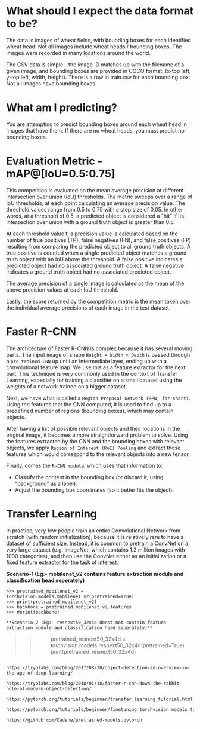 # What should I expect the data format to be?
The data is images of wheat fields, with bounding boxes for each identified wheat head. Not all images include wheat heads / bounding boxes. The images were recorded in many locations around the world.

The CSV data is simple - the image ID matches up with the filename of a given image, and bounding boxes are provided in COCO format: (x-top left, y-top left, width, height). There is a row in train.csv for each bounding box. Not all images have bounding boxes. 

# What am I predicting?
You are attempting to predict bounding boxes around each wheat head in images that have them. If there are no wheat heads, you must predict no bounding boxes.

# Evaluation Metric - mAP@[IoU=0.5:0.75]

This competition is evaluated on the mean average precision at different intersection over union (IoU) thresholds. The metric sweeps over a range of IoU thresholds, at each point calculating an average precision value. The threshold values range from 0.5 to 0.75 with a step size of 0.05. In other words, at a threshold of 0.5, a predicted object is considered a "hit" if its intersection over union with a ground truth object is greater than 0.5.

At each threshold value t, a precision value is calculated based on the number of true positives (TP), false negatives (FN), and false positives (FP) resulting from comparing the predicted object to all ground truth objects. A true positive is counted when a single predicted object matches a ground truth object with an IoU above the threshold. A false positive indicates a predicted object had no associated ground truth object. A false negative indicates a ground truth object had no associated predicted object.

The average precision of a single image is calculated as the mean of the above precision values at each IoU threshold.

Lastly, the score returned by the competition metric is the mean taken over the individual average precisions of each image in the test dataset.

# Faster R-CNN 

The architecture of Faster R-CNN is complex because it has several moving parts. The input image of shape ```Height × Width × Depth``` is passed through a ```pre-trained CNN``` up until an intermediate layer, ending up with a convolutional feature map. We use this as a feature extractor for the next part. This technique is very commonly used in the context of Transfer Learning, especially for training a classifier on a small dataset using the weights of a network trained on a bigger dataset.

Next, we have what is called a ```Region Proposal Network (RPN, for short)```. Using the features that the CNN computed, it is used to find up to a predefined number of regions (bounding boxes), which may contain objects.

After having a list of possible relevant objects and their locations in the original image, it becomes a more straightforward problem to solve. Using the features extracted by the CNN and the bounding boxes with relevant objects, we apply ```Region of Interest (RoI) Pooling``` and extract those features which would correspond to the relevant objects into a new tensor.

Finally, comes the ```R-CNN module```, which uses that information to:

* Classify the content in the bounding box (or discard it, using “background” as a label).
* Adjust the bounding box coordinates (so it better fits the object).

# Transfer Learning

In practice, very few people train an entire Convolutional Network from scratch (with random initialization), because it is relatively rare to have a dataset of sufficient size. Instead, it is common to pretrain a ConvNet on a very large dataset (e.g. ImageNet, which contains 1.2 million images with 1000 categories), and then use the ConvNet either as an initialization or a fixed feature extractor for the task of interest. 

**Scenario-1 (Eg:- mobilenet_v2 contains feature extraction module and classification head seperately)**

```
>>> pretrained_mobilenet_v2 = torchvision.models.mobilenet_v2(pretrained=True)
>>> print(pretrained_mobilenet_v2)
>>> backbone = pretrained_mobilenet_v2.features
>>> #print(backbone)

**Scenario-2 (Eg:- resnext50_32x4d doest not contain feature extraction module and classification head seperately)**

```
>>> pretrained_resnext50_32x4d = torchvision.models.resnext50_32x4d(pretrained=True)
>>> print(pretrained_resnext50_32x4d)
```

https://tryolabs.com/blog/2017/08/30/object-detection-an-overview-in-the-age-of-deep-learning/

https://tryolabs.com/blog/2018/01/18/faster-r-cnn-down-the-rabbit-hole-of-modern-object-detection/

https://pytorch.org/tutorials/beginner/transfer_learning_tutorial.html

https://pytorch.org/tutorials/beginner/finetuning_torchvision_models_tutorial.html

https://github.com/Cadene/pretrained-models.pytorch


